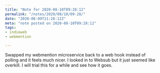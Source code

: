 ```yaml
---
title: "Note for 2020-08-10T09:28:12"
permalink: "/notes/2020/08/10/09-28/"
date: "2020-08-09T21:28:12Z"
meta: "note posted on 2020-08-10T09:28:12"
tags:
- indieweb
- webmention

---
```

Swapped my webmention microservice back to a web hook instead of polling and it feels much nicer. I looked in to Websub but it just seemed like overkill. I will trial this for a while and see how it goes.
